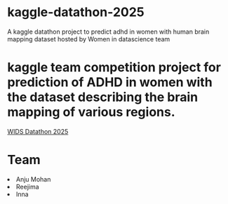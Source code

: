 # kaggle-datathon-2025
A kaggle datathon project to predict adhd in women with human brain mapping dataset hosted by Women in datascience team

# kaggle team competition project for prediction of ADHD in women with the dataset describing the brain mapping of various regions.

<a href="https://www.kaggle.com/competitions/widsdatathon2025">WIDS Datathon 2025</a>

#  Team
<li>Anju Mohan</li>
<li>Reejima</li>
<li>Inna</li>

